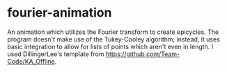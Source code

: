 # fourier-animation
An animation which utilizes the Fourier transform to create epicycles. The program doesn't make use of the Tukey-Cooley algorithm; instead, it uses basic integration to allow for lists of points which aren't even in length. I used DillingerLee's template from https://github.com/Team-Code/KA_Offline.
